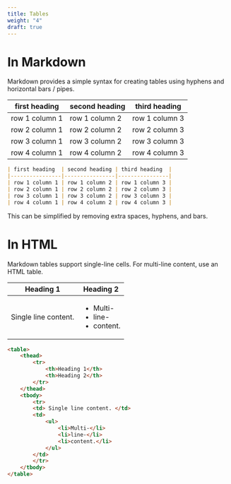```yaml
---
title: Tables
weight: "4"
draft: true
---
```


# In Markdown

Markdown provides a simple syntax for creating tables using hyphens and horizontal bars / pipes.

| first heading  | second heading | third heading  |
|----------------|----------------|----------------|
| row 1 column 1 | row 1 column 2 | row 1 column 3 |
| row 2 column 1 | row 2 column 2 | row 2 column 3 |
| row 3 column 1 | row 3 column 2 | row 3 column 3 |
| row 4 column 1 | row 4 column 2 | row 4 column 3 |

```md
| first heading  | second heading | third heading  |
|----------------|----------------|----------------|
| row 1 column 1 | row 1 column 2 | row 1 column 3 |
| row 2 column 1 | row 2 column 2 | row 2 column 3 |
| row 3 column 1 | row 3 column 2 | row 3 column 3 |
| row 4 column 1 | row 4 column 2 | row 4 column 3 |
```

This can be simplified by removing extra spaces, hyphens, and bars.

# In HTML

Markdown tables support single-line cells. For multi-line content, use an HTML table.

<table>
    <thead>
        <tr>
            <th>Heading 1</th>
            <th>Heading 2</th>
        </tr>
    </thead>
    <tbody>
        <tr>
        <td> Single line content. </td>
        <td>
            <ul>
                <li>Multi-</li>
                <li>line-</li>
                <li>content.</li>
            </ul>
        </td>
        </tr>
    </tbody>
</table>

```html
<table>
    <thead>
        <tr>
            <th>Heading 1</th>
            <th>Heading 2</th>
        </tr>
    </thead>
    <tbody>
        <tr>
        <td> Single line content. </td>
        <td>
            <ul>
                <li>Multi-</li>
                <li>line-</li>
                <li>content.</li>
            </ul>
        </td>
        </tr>
    </tbody>
</table>
```
